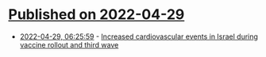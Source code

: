# [Published on 2022-04-29](index.md)

* [2022-04-29, 06:25:59](https://news.ycombinator.com/item?id=31202038) - [Increased cardiovascular events in Israel during vaccine rollout and third wave](https://www.nature.com/articles/s41598-022-10928-z)
